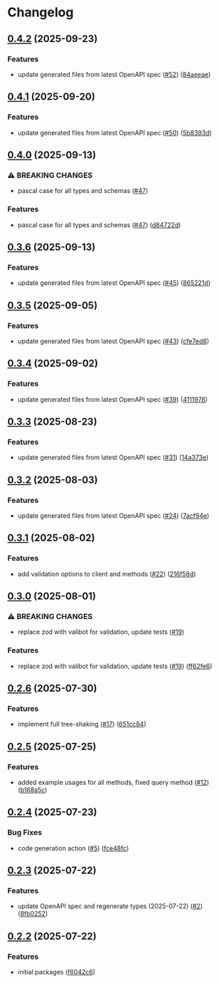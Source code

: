 # Changelog

## [0.4.2](https://github.com/space-rock/jsonrpc/compare/jsonrpc-types-v0.4.1...jsonrpc-types-v0.4.2) (2025-09-23)


### Features

* update generated files from latest OpenAPI spec ([#52](https://github.com/space-rock/jsonrpc/issues/52)) ([84aeeae](https://github.com/space-rock/jsonrpc/commit/84aeeae6ed776634389a01db462623f354057864))

## [0.4.1](https://github.com/space-rock/jsonrpc/compare/jsonrpc-types-v0.4.0...jsonrpc-types-v0.4.1) (2025-09-20)


### Features

* update generated files from latest OpenAPI spec ([#50](https://github.com/space-rock/jsonrpc/issues/50)) ([5b8393d](https://github.com/space-rock/jsonrpc/commit/5b8393de11b0c317a002839a4dffdd0a9e9f9d4b))

## [0.4.0](https://github.com/space-rock/jsonrpc/compare/jsonrpc-types-v0.3.6...jsonrpc-types-v0.4.0) (2025-09-13)


### ⚠ BREAKING CHANGES

* pascal case for all types and schemas ([#47](https://github.com/space-rock/jsonrpc/issues/47))

### Features

* pascal case for all types and schemas ([#47](https://github.com/space-rock/jsonrpc/issues/47)) ([d84722d](https://github.com/space-rock/jsonrpc/commit/d84722d1911eb936569b9c9556fc509feac5f1f1))

## [0.3.6](https://github.com/space-rock/jsonrpc/compare/jsonrpc-types-v0.3.5...jsonrpc-types-v0.3.6) (2025-09-13)


### Features

* update generated files from latest OpenAPI spec ([#45](https://github.com/space-rock/jsonrpc/issues/45)) ([865221d](https://github.com/space-rock/jsonrpc/commit/865221d5e71c3402bd62018410a826d42f3d906d))

## [0.3.5](https://github.com/space-rock/jsonrpc/compare/jsonrpc-types-v0.3.4...jsonrpc-types-v0.3.5) (2025-09-05)


### Features

* update generated files from latest OpenAPI spec ([#43](https://github.com/space-rock/jsonrpc/issues/43)) ([cfe7ed8](https://github.com/space-rock/jsonrpc/commit/cfe7ed8ee481887ff12c42ffbd5ca6da52e31562))

## [0.3.4](https://github.com/space-rock/jsonrpc/compare/jsonrpc-types-v0.3.3...jsonrpc-types-v0.3.4) (2025-09-02)


### Features

* update generated files from latest OpenAPI spec ([#39](https://github.com/space-rock/jsonrpc/issues/39)) ([4111978](https://github.com/space-rock/jsonrpc/commit/411197894abc4570eb22ec7cacec625c48f4abe8))

## [0.3.3](https://github.com/space-rock/jsonrpc/compare/jsonrpc-types-v0.3.2...jsonrpc-types-v0.3.3) (2025-08-23)


### Features

* update generated files from latest OpenAPI spec ([#31](https://github.com/space-rock/jsonrpc/issues/31)) ([14a373e](https://github.com/space-rock/jsonrpc/commit/14a373ee3b31d9740c322a538f339e0ee9180691))

## [0.3.2](https://github.com/space-rock/jsonrpc/compare/jsonrpc-types-v0.3.1...jsonrpc-types-v0.3.2) (2025-08-03)


### Features

* update generated files from latest OpenAPI spec ([#24](https://github.com/space-rock/jsonrpc/issues/24)) ([7acf94e](https://github.com/space-rock/jsonrpc/commit/7acf94e81cd62cd2e3e939f4f196344a7abfa6e8))

## [0.3.1](https://github.com/space-rock/jsonrpc/compare/jsonrpc-types-v0.3.0...jsonrpc-types-v0.3.1) (2025-08-02)


### Features

* add validation options to client and methods ([#22](https://github.com/space-rock/jsonrpc/issues/22)) ([216f58d](https://github.com/space-rock/jsonrpc/commit/216f58ddc7e1959c3dd1c81fb21f1ef8176645d8))

## [0.3.0](https://github.com/space-rock/jsonrpc/compare/jsonrpc-types-v0.2.6...jsonrpc-types-v0.3.0) (2025-08-01)


### ⚠ BREAKING CHANGES

* replace zod with valibot for validation, update tests ([#19](https://github.com/space-rock/jsonrpc/issues/19))

### Features

* replace zod with valibot for validation, update tests ([#19](https://github.com/space-rock/jsonrpc/issues/19)) ([ff62fe6](https://github.com/space-rock/jsonrpc/commit/ff62fe6171d9c2f9198e84f9a9d0280797d93f56))

## [0.2.6](https://github.com/space-rock/jsonrpc/compare/jsonrpc-types-v0.2.5...jsonrpc-types-v0.2.6) (2025-07-30)


### Features

* implement full tree-shaking ([#17](https://github.com/space-rock/jsonrpc/issues/17)) ([651cc84](https://github.com/space-rock/jsonrpc/commit/651cc8491515135eedf8cf66bbae8c05e954b8f3))

## [0.2.5](https://github.com/space-rock/jsonrpc/compare/jsonrpc-types-v0.2.4...jsonrpc-types-v0.2.5) (2025-07-25)


### Features

* added example usages for all methods, fixed query method ([#12](https://github.com/space-rock/jsonrpc/issues/12)) ([b168a5c](https://github.com/space-rock/jsonrpc/commit/b168a5caa3fabc8ca7f5d55dc3a1f166530ee68c))

## [0.2.4](https://github.com/space-rock/jsonrpc/compare/jsonrpc-types-v0.2.3...jsonrpc-types-v0.2.4) (2025-07-23)


### Bug Fixes

* code generation action ([#5](https://github.com/space-rock/jsonrpc/issues/5)) ([fce48fc](https://github.com/space-rock/jsonrpc/commit/fce48fc0f851e90212259d0f13b1735993d31126))

## [0.2.3](https://github.com/space-rock/json/compare/jsonrpc-types-v0.2.2...jsonrpc-types-v0.2.3) (2025-07-22)

### Features

- update OpenAPI spec and regenerate types (2025-07-22) ([#2](https://github.com/space-rock/json/issues/2)) ([8fb0252](https://github.com/space-rock/json/commit/8fb0252931cb82adee01ef43c6eb573047cbe36a))

## [0.2.2](https://github.com/space-rock/json/compare/jsonrpc-types-v0.2.1...jsonrpc-types-v0.2.2) (2025-07-22)

### Features

- initial packages ([f6042c6](https://github.com/space-rock/json/commit/f6042c63671a085531c3d51ea4b6a08270d46f3f))

